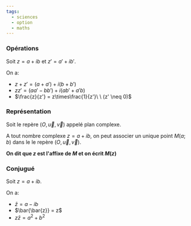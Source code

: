 ```yaml
---
tags:
  - sciences
  - option
  - maths
---
```


### Opérations

Soit $z = a + ib$ et $z' = a' + ib'$.

On a:
- $z + z' = (a+a') + i(b + b')$
- $zz' = (aa'-bb') + i (ab' + a'b)$
- $\frac{z}{z'} = z\times\frac{1}{z'}\ \ (z' \neq 0)$
### Représentation

Soit le repère $(O, \vec{u}, \vec{v})$ appelé plan complexe.

A tout nombre complexe $z=a+ib$, on peut associer un unique point $M(a; b)$ dans le le repère $(O, \vec{u}, \vec{v})$.

**On dit que $z$ est l'affixe de $M$ et on écrit $M(z)$**
### Conjugué

Soit $z = a+ib$.

On a:
- $\bar{z} = a - ib$
- $\bar{\bar{z}} = z$
- $z\bar{z} = a^{2}+ b^{2}$ 


